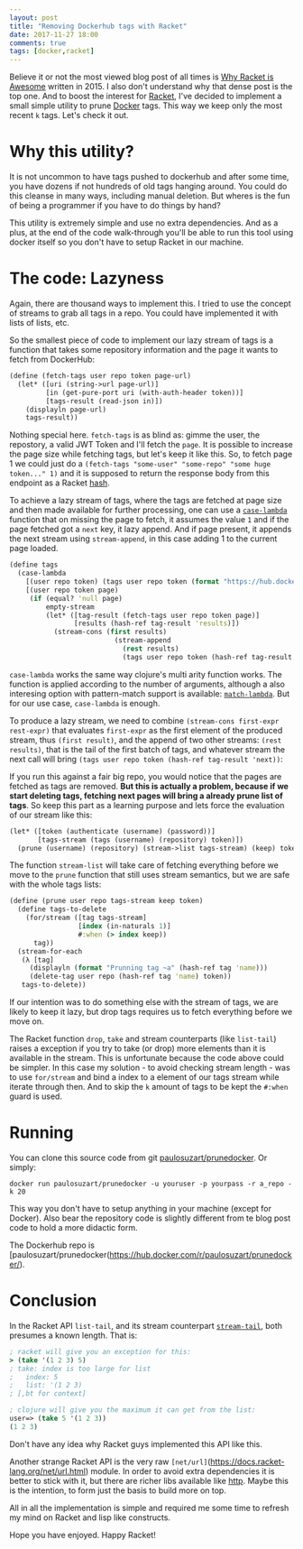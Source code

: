```yaml
---
layout: post
title: "Removing Dockerhub tags with Racket"
date: 2017-11-27 18:00
comments: true
tags: [docker,racket]
---
```


Believe it or not the most viewed blog post of all times is [Why Racket is Awesome](http://paulosuzart.github.io/blog/2015/04/02/why-racket-is-awesome/) written in 2015. I also don't understand why that dense post is the top one. And to boost the interest for [Racket](racket-lang.org), I've decided to implement a small simple utility to prune [Docker](https://www.docker.com/) tags. This way we keep only the most recent `k` tags. Let's check it out.

<!--more-->

# Why this utility?

It is not uncommon to have tags pushed to dockerhub and after some time, you have dozens if not hundreds of old tags hanging around. You could do this cleanse in many ways, including manual deletion. But wheres is the fun of being a programmer if you have to do things by hand?

This utility is extremely simple and use no extra dependencies. And as a plus, at the end of the code walk-through you'll be able to run this tool using docker itself so you don't have to setup Racket in our machine.

# The code: Lazyness

Again, there are thousand ways to implement this. I tried to use the concept of streams to grab all tags in a repo. You could have implemented it with lists of lists, etc.

So the smallest piece of code to implement our lazy stream of tags is a function that takes some repository information and the page it wants to fetch from DockerHub:

``` clojure
(define (fetch-tags user repo token page-url)
  (let* ([uri (string->url page-url)]
         [in (get-pure-port uri (with-auth-header token))]
         [tags-result (read-json in)])
    (displayln page-url)
    tags-result))
```

Nothing special here. `fetch-tags` is as blind as: gimme the user, the repostory, a valid JWT Token and I'll fetch the `page`. It is possible to increase the page size while fetching tags, but let's keep it like this. So, to fetch page 1 we could just do a `(fetch-tags "some-user" "some-repo" "some huge token..." 1)` and it is supposed to return the response body from this endpoint as a Racket [hash](https://docs.racket-lang.org/reference/hashtables.html).

To achieve a lazy stream of tags, where the tags are fetched at page size and then made available for further processing, one can use a [`case-lambda`](https://docs.racket-lang.org/reference/lambda.html#%28form._%28%28quote._~23~25kernel%29._case-lambda%29%29) function that
on missing the page to fetch, it assumes the value `1` and if the page fetched got a `next` key, it lazy append. And if page present, it appends the next stream using `stream-append`, in this case adding 1 to the current page loaded.

``` clojure
(define tags
  (case-lambda
    [(user repo token) (tags user repo token (format "https://hub.docker.com/v2/repositories/~a/~a/tags/" user repo))]
    [(user repo token page)
     (if (equal? 'null page)
         empty-stream
         (let* ([tag-result (fetch-tags user repo token page)]
                [results (hash-ref tag-result 'results)])
           (stream-cons (first results) 
                          (stream-append
                            (rest results)
                            (tags user repo token (hash-ref tag-result 'next))))))]))
```

`case-lambda` works the same way clojure's multi arity function works. The function is applied according to the number of arguments, although a also interesing option with pattern-match support is available: [`match-lambda`](http://docs.racket-lang.org/reference/match.html?q=lambda-match#%28form._%28%28lib._racket%2Fmatch..rkt%29._match-lambda%29%29). But for our use case, `case-lambda` is enough.

To produce a lazy stream, we need to combine `(stream-cons first-expr rest-expr)` that evaluates `first-expr` as the first element of the produced stream, thus `(first result)`, and the append of two other streams: `(rest results)`, that is the tail of the first batch of tags, and whatever stream the next call will bring `(tags user repo token (hash-ref tag-result 'next))`: 

If you run this against a fair big repo, you would notice that the pages are fetched as tags are removed. **But this is actually a problem, because if we start deleting tags, fetching next pages will bring a already prune list of tags**. So keep this part as a learning purpose and lets force the evaluation of our stream like this:

``` clojure
(let* ([token (authenticate (username) (password))]
       [tags-stream (tags (username) (repository) token)])
  (prune (username) (repository) (stream->list tags-stream) (keep) token))
```

The function `stream-list` will take care of fetching everything before we move to the `prune` function that still uses stream semantics, but we are safe with the whole tags lists:

``` clojure
(define (prune user repo tags-stream keep token)
  (define tags-to-delete 
    (for/stream ([tag tags-stream]
                 [index (in-naturals 1)]
                 #:when (> index keep))
      tag))
  (stream-for-each
   (λ [tag]
     (displayln (format "Prunning tag ~a" (hash-ref tag 'name)))
     (delete-tag user repo (hash-ref tag 'name) token))
   tags-to-delete))
```

If our intention was to do something else with the stream of tags, we are likely to keep it lazy, but drop tags requires us to fetch everything before we move on.

The Racket function `drop`, `take` and stream counterparts (like `list-tail`) raises a exception if you try to take (or drop) more elements than it is available in the stream. This is unfortunate because the code above could be simpler. In this case my solution - to avoid checking stream length - was to use `for/stream` and bind a index to a element of our tags stream while iterate through then. And to skip the `k` amount of tags to be kept the `#:when` guard is used.

# Running

You can clone this source code from git [paulosuzart/prunedocker](https://github.com/paulosuzart/prunedocker). Or simply:

`docker run paulosuzart/prunedocker -u youruser -p yourpass -r a_repo -k 20`

This way you don't have to setup anything in your machine (except for Docker). Also bear the repository code is slightly different from te blog post code to hold a more didactic form.

The Dockerhub repo is [paulosuzart/prunedocker(https://hub.docker.com/r/paulosuzart/prunedocker/).


# Conclusion

In the Racket API `list-tail`, and its stream counterpart [`stream-tail`](https://docs.racket-lang.org/reference/streams.html#%28def._%28%28lib._racket%2Fstream..rkt%29._stream-tail%29%29), both presumes a known length. That is:

``` clojure
; racket will give you an exception for this:
> (take '(1 2 3) 5)
; take: index is too large for list
;   index: 5
;   list: '(1 2 3)
; [,bt for context]

; clojure will give you the maximum it can get from the list:
user=> (take 5 '(1 2 3))
(1 2 3)
```
Don't have any idea why Racket guys implemented this API like this. 

Another strange Racket API is the very raw `[net/url]`(https://docs.racket-lang.org/net/url.html) module. In order to avoid extra dependencies it is better to stick with it, but there are richer libs available like [http](https://docs.racket-lang.org/http/index.html?q=http). Maybe this is the intention, to form just the basis to build more on top.

All in all the implementation is simple and required me some time to refresh my mind on Racket and lisp like constructs. 

Hope you have enjoyed. Happy Racket!